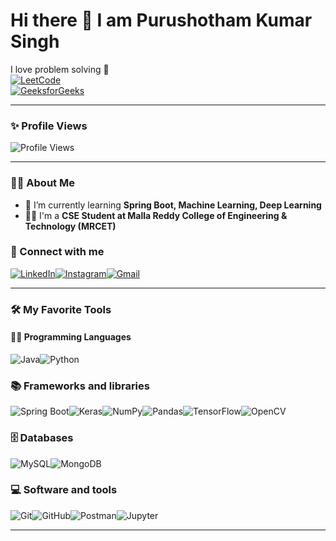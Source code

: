 # Hi there 👋 I am Purushotham Kumar Singh  
I love problem solving  🚀  
[![LeetCode](https://img.shields.io/badge/LeetCode-FFA116?style=for-the-badge&logo=leetcode&logoColor=black)](https://leetcode.com/u/purushotham03singh/)  
[![GeeksforGeeks](https://img.shields.io/badge/GeeksforGeeks-2F8D46?style=for-the-badge&logo=geeksforgeeks&logoColor=white)](https://www.geeksforgeeks.org/user/purushotham_singh/)  

---

### ✨ Profile Views  
![Profile Views](https://komarev.com/ghpvc/?username=purushotham-singh&color=green)  

---
### 👨‍💻 About Me  
- 🌱 I’m currently learning **Spring Boot, Machine Learning, Deep Learning**  
- 👨‍🎓 I'm a **CSE Student at Malla Reddy College of Engineering & Technology (MRCET)**  
### 🔗 Connect with me  

[![LinkedIn](https://img.shields.io/badge/LinkedIn-0A66C2?style=for-the-badge&logo=linkedin&logoColor=white)](https://www.linkedin.com/in/purushothamsingh_/)[![Instagram](https://img.shields.io/badge/Instagram-E4405F?style=for-the-badge&logo=instagram&logoColor=white)](https://www.instagram.com/purushotham_singh_/)[![Gmail](https://img.shields.io/badge/Gmail-D14836?style=for-the-badge&logo=gmail&logoColor=white)](mailto:purushotham03singh@gmail.com)  

---
 

### 🛠️ My Favorite Tools  

#### 👨‍💻 Programming Languages  
![Java](https://img.shields.io/badge/Java-ED8B00?style=for-the-badge&logo=openjdk&logoColor=white)![Python](https://img.shields.io/badge/Python-3776AB?style=for-the-badge&logo=python&logoColor=white)  



### 📚 Frameworks and libraries  
![Spring Boot](https://img.shields.io/badge/Spring_Boot-6DB33F?style=for-the-badge&logo=springboot&logoColor=white)![Keras](https://img.shields.io/badge/Keras-D00000?style=for-the-badge&logo=keras&logoColor=white)![NumPy](https://img.shields.io/badge/Numpy-013243?style=for-the-badge&logo=numpy&logoColor=white)![Pandas](https://img.shields.io/badge/Pandas-150458?style=for-the-badge&logo=pandas&logoColor=white)![TensorFlow](https://img.shields.io/badge/TensorFlow-FF6F00?style=for-the-badge&logo=tensorflow&logoColor=white)![OpenCV](https://img.shields.io/badge/OpenCV-5C3EE8?style=for-the-badge&logo=opencv&logoColor=white)  



### 🗄️ Databases  
![MySQL](https://img.shields.io/badge/MySQL-005C84?style=for-the-badge&logo=mysql&logoColor=white)![MongoDB](https://img.shields.io/badge/MongoDB-4EA94B?style=for-the-badge&logo=mongodb&logoColor=white)  


### 💻 Software and tools  
![Git](https://img.shields.io/badge/Git-F05032?style=for-the-badge&logo=git&logoColor=white)![GitHub](https://img.shields.io/badge/GitHub-181717?style=for-the-badge&logo=github&logoColor=white)![Postman](https://img.shields.io/badge/Postman-FF6C37?style=for-the-badge&logo=postman&logoColor=white)![Jupyter](https://img.shields.io/badge/Jupyter-F37626?style=for-the-badge&logo=jupyter&logoColor=white)  



---

